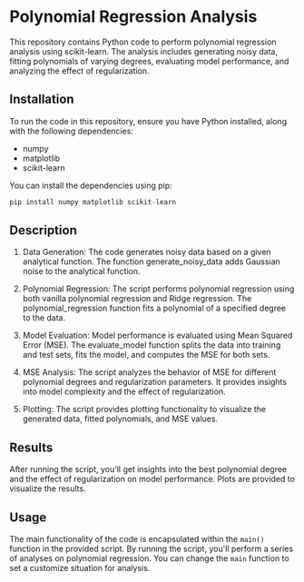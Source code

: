 # Polynomial Regression Analysis

This repository contains Python code to perform polynomial regression analysis using scikit-learn. The analysis includes generating noisy data, fitting polynomials of varying degrees, evaluating model performance, and analyzing the effect of regularization.

## Installation

To run the code in this repository, ensure you have Python installed, along with the following dependencies:

- numpy
- matplotlib
- scikit-learn

You can install the dependencies using pip:

```python
pip install numpy matplotlib scikit-learn
```

## Description
1. Data Generation:
The code generates noisy data based on a given analytical function. The function generate_noisy_data adds Gaussian noise to the analytical function.

3. Polynomial Regression:
The script performs polynomial regression using both vanilla polynomial regression and Ridge regression. The polynomial_regression function fits a polynomial of a specified degree to the data.

4. Model Evaluation:
Model performance is evaluated using Mean Squared Error (MSE). The evaluate_model function splits the data into training and test sets, fits the model, and computes the MSE for both sets.

5. MSE Analysis:
The script analyzes the behavior of MSE for different polynomial degrees and regularization parameters. It provides insights into model complexity and the effect of regularization.

6. Plotting:
The script provides plotting functionality to visualize the generated data, fitted polynomials, and MSE values.

## Results
After running the script, you'll get insights into the best polynomial degree and the effect of regularization on model performance. Plots are provided to visualize the results.

## Usage
The main functionality of the code is encapsulated within the `main()` function in the provided script. By running the script, you'll perform a series of analyses on polynomial regression. You can change the `main` function to set a customize situation for analysis.
